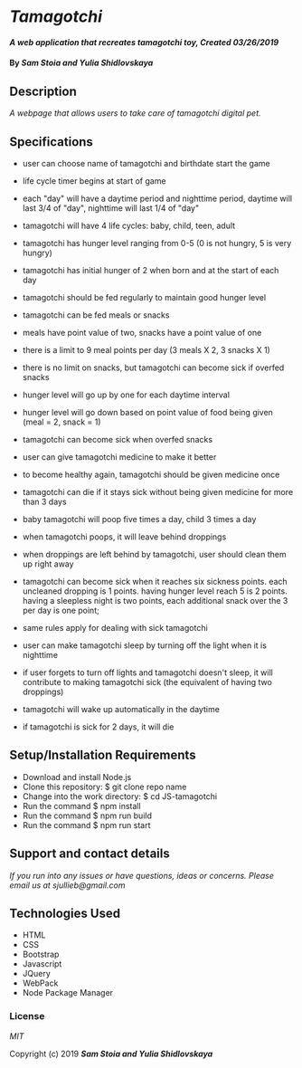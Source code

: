 # _Tamagotchi_

#### _A web application that recreates tamagotchi toy, Created 03/26/2019_

#### By _**Sam Stoia and Yulia Shidlovskaya**_

## Description

_A webpage that allows users to take care of tamagotchi digital pet._

## Specifications

* user can choose name of tamagotchi and birthdate start the game

* life cycle timer begins at start of game

* each "day" will have a daytime period and nighttime period, daytime will last 3/4 of "day", nighttime will last 1/4 of "day"

* tamagotchi will have 4 life cycles: baby, child, teen, adult

* tamagotchi has hunger level ranging from 0-5 (0 is not hungry, 5 is very hungry)

* tamagotchi has initial hunger of 2 when born and at the start of each day

* tamagotchi should be fed regularly to maintain good hunger level

* tamagotchi can be fed meals or snacks

* meals have point value of two, snacks have a point value of one

* there is a limit to 9 meal points per day (3 meals X 2, 3 snacks X 1)

* there is no limit on snacks, but tamagotchi can become sick if overfed snacks

* hunger level will go up by one for each daytime interval

* hunger level will go down based on point value of food being given (meal = 2, snack = 1)

* tamagotchi can become sick when overfed snacks

* user can give tamagotchi medicine to make it better

* to become healthy again, tamagotchi should be given medicine once

* tamagotchi can die if it stays sick without being given medicine for more than 3 days

* baby tamagotchi will poop five times a day, child 3 times a day

* when tamagotchi poops, it will leave behind droppings

* when droppings are left behind by tamagotchi, user should clean them up right away

* tamagotchi can become sick when it reaches six sickness points.  each uncleaned dropping is 1 points.  having hunger level reach 5 is 2 points.  having a sleepless night is two points, each additional snack over the 3 per day is one point;

* same rules apply for dealing with sick tamagotchi

* user can make tamagotchi sleep by turning off the light when it is nighttime

* if user forgets to turn off lights and tamagotchi doesn't sleep, it will contribute to making tamagotchi sick (the equivalent of having two droppings)

* tamagotchi will wake up automatically in the daytime

* if tamagotchi is sick for 2 days, it will die

## Setup/Installation Requirements

* Download and install Node.js
* Clone this repository: $ git clone repo name
* Change into the work directory: $ cd JS-tamagotchi
* Run the command $ npm install
* Run the command $ npm run build
* Run the command $ npm run start

## Support and contact details

_If you run into any issues or have questions, ideas or concerns. Please email us at sjullieb@gmail.com_

## Technologies Used

* HTML
* CSS
* Bootstrap
* Javascript
* JQuery
* WebPack
* Node Package Manager

### License

*MIT*

Copyright (c) 2019 **_Sam Stoia and Yulia Shidlovskaya_**
